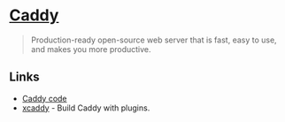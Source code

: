 # [Caddy](https://caddyserver.com/)

> Production-ready open-source web server that is fast, easy to use, and makes you more productive.

## Links

- [Caddy code](https://github.com/mholt/caddy)
- [xcaddy](https://github.com/caddyserver/xcaddy) - Build Caddy with plugins.

